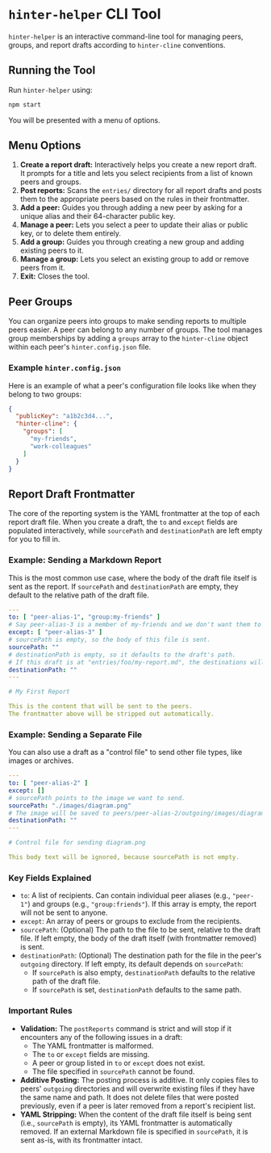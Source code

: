 # `hinter-helper` CLI Tool

`hinter-helper` is an interactive command-line tool for managing peers, groups, and report drafts according to `hinter-cline` conventions.

## Running the Tool

Run `hinter-helper` using:

```sh
npm start
```

You will be presented with a menu of options.

## Menu Options

1.  **Create a report draft:** Interactively helps you create a new report draft.
It prompts for a title and lets you select recipients from a list of known peers and groups.
2.  **Post reports:** Scans the `entries/` directory for all report drafts and posts them to the appropriate peers based on the rules in their frontmatter.
3.  **Add a peer:** Guides you through adding a new peer by asking for a unique alias and their 64-character public key.
4.  **Manage a peer:** Lets you select a peer to update their alias or public key, or to delete them entirely.
5.  **Add a group:** Guides you through creating a new group and adding existing peers to it.
6.  **Manage a group:** Lets you select an existing group to add or remove peers from it.
7.  **Exit:** Closes the tool.

## Peer Groups

You can organize peers into groups to make sending reports to multiple peers easier.
A peer can belong to any number of groups.
The tool manages group memberships by adding a `groups` array to the `hinter-cline` object within each peer's `hinter.config.json` file.

### Example `hinter.config.json`

Here is an example of what a peer's configuration file looks like when they belong to two groups:

```json
{
  "publicKey": "a1b2c3d4...",
  "hinter-cline": {
    "groups": [
      "my-friends",
      "work-colleagues"
    ]
  }
}
```

## Report Draft Frontmatter

The core of the reporting system is the YAML frontmatter at the top of each report draft file.
When you create a draft, the `to` and `except` fields are populated interactively, while `sourcePath` and `destinationPath` are left empty for you to fill in.

### Example: Sending a Markdown Report

This is the most common use case, where the body of the draft file itself is sent as the report.
If `sourcePath` and `destinationPath` are empty, they default to the relative path of the draft file.

```yaml
---
to: [ "peer-alias-1", "group:my-friends" ]
# Say peer-alias-3 is a member of my-friends and we don't want them to receive the report
except: [ "peer-alias-3" ]
# sourcePath is empty, so the body of this file is sent.
sourcePath: ""
# destinationPath is empty, so it defaults to the draft's path.
# If this draft is at "entries/foo/my-report.md", the destinations will be peers/*/outgoing/foo/my-report.md
destinationPath: ""
---

# My First Report

This is the content that will be sent to the peers.
The frontmatter above will be stripped out automatically.
```

### Example: Sending a Separate File

You can also use a draft as a "control file" to send other file types, like images or archives.

```yaml
---
to: [ "peer-alias-2" ]
except: []
# sourcePath points to the image we want to send.
sourcePath: "./images/diagram.png"
# The image will be saved to peers/peer-alias-2/outgoing/images/diagram.png on the peer's machine.
destinationPath: ""
---

# Control file for sending diagram.png

This body text will be ignored, because sourcePath is not empty.
```

### Key Fields Explained

- `to`: A list of recipients.
Can contain individual peer aliases (e.g., `"peer-1"`) and groups (e.g., `"group:friends"`).
If this array is empty, the report will not be sent to anyone.
- `except`: An array of peers or groups to exclude from the recipients.
- `sourcePath`: (Optional) The path to the file to be sent, relative to the draft file.
If left empty, the body of the draft itself (with frontmatter removed) is sent.
- `destinationPath`: (Optional)  The destination path for the file in the peer's `outgoing` directory.
If left empty, its default depends on `sourcePath`:
  - If `sourcePath` is also empty, `destinationPath` defaults to the relative path of the draft file.
  - If `sourcePath` is set, `destinationPath` defaults to the same path.

### Important Rules

- **Validation:** The `postReports` command is strict and will stop if it encounters any of the following issues in a draft:
  - The YAML frontmatter is malformed.
  - The `to` or `except` fields are missing.
  - A peer or group listed in `to` or `except` does not exist.
  - The file specified in `sourcePath` cannot be found.
- **Additive Posting:** The posting process is additive.
It only copies files to peers' `outgoing` directories and will overwrite existing files if they have the same name and path.
It does not delete files that were posted previously, even if a peer is later removed from a report's recipient list.
- **YAML Stripping:** When the content of the draft file itself is being sent (i.e., `sourcePath` is empty), its YAML frontmatter is automatically removed. If an external Markdown file is specified in `sourcePath`, it is sent as-is, with its frontmatter intact.
